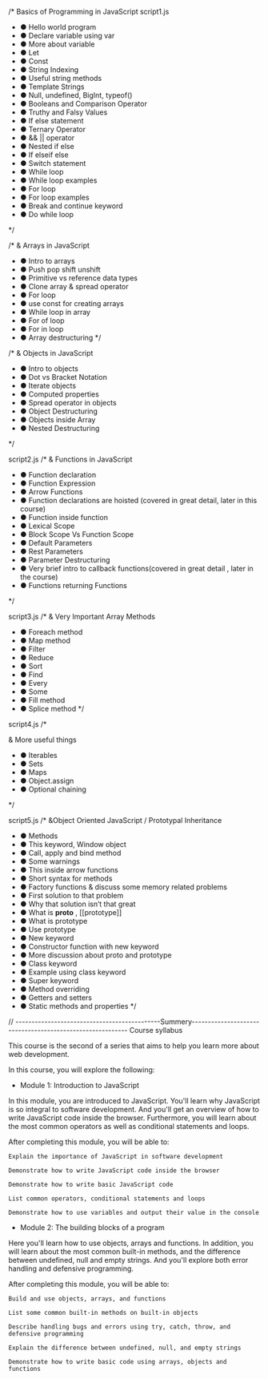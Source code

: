 /* 
Basics of Programming in JavaScript
script1.js

* ●	Hello world program
* ●	Declare variable using var
* ●	More about variable
* ●	Let
* ●	Const
* ●	String Indexing
* ●	Useful string methods
* ●	Template Strings
* ●	Null, undefined, BigInt, typeof()
* ●	Booleans and Comparison Operator
* ●	Truthy and Falsy Values
* ●	If else statement
* ●	Ternary Operator
* ●	&& || operator
* ●	Nested if else
* ●	If elseif else
* ●	Switch statement
* ●	While loop 
* ●	While loop examples
* ●	For loop
* ●	For loop examples
* ●	Break and continue keyword
* ●	Do while loop

*/

/* 
& Arrays in JavaScript
* ●	Intro to arrays
* ●	Push pop shift unshift
* ●	Primitive vs reference data types
* ●	Clone array & spread operator
* ●	For loop
* ●	use const for creating arrays
* ●	While loop in array
* ●	For of loop
* ●	For in loop
* ●	Array destructuring 
*/

/* 
& Objects in JavaScript

* ●	Intro to objects
* ●	Dot vs Bracket Notation
* ●	Iterate objects
* ●	Computed properties
* ●	Spread operator in objects
* ●	Object Destructuring
* ●	Objects inside Array
* ●	Nested Destructuring

*/

script2.js
/* 
& Functions in JavaScript

* ●	Function declaration
* ●	Function Expression
* ●	Arrow Functions
* ●	Function declarations are hoisted (covered in great detail, later in this course)
* ●	Function inside function
* ●	Lexical Scope
* ●	Block Scope Vs Function Scope
* ●	Default Parameters
* ●	Rest Parameters
* ●	Parameter Destructuring
* ●	Very brief intro to callback functions(covered in great detail , later in the course)
* ●	Functions returning Functions  

*/

script3.js
/* 
& Very Important Array Methods

* ●	Foreach method
* ●	Map method
* ●	Filter
* ●	Reduce
* ●	Sort
* ●	Find
* ●	Every
* ●	Some
* ●	Fill method
* ●	Splice method
 */


script4.js
/* 

& More useful things 

* ●	Iterables
* ●	Sets
* ●	Maps
* ●	Object.assign
* ●	Optional chaining

*/

script5.js
/* 
&Object Oriented JavaScript / Prototypal Inheritance

* ●	Methods
* ●	This keyword, Window object
* ●	Call, apply and bind method
* ●	Some warnings
* ●	This inside arrow functions
* ●	Short syntax for methods
* ●	Factory functions & discuss some memory related problems
* ●	First solution to that problem
* ●	Why that solution isn’t that great
* ●	What is __proto__ , [[prototype]]
* ●	What is prototype
* ●	Use prototype
* ●	New keyword
* ●	Constructor function with new keyword
* ●	More discussion about proto and prototype
* ●	Class keyword
* ●	Example using class keyword
* ●	Super keyword
* ●	Method overriding
* ●	Getters and setters
* ●	Static methods and properties
*/



// ---------------------------------------------Summery----------------------------------------------------------
Course syllabus

This course is the second of a series that aims to help you learn more about web development. 

In this course, you will explore the following:

- Module 1: Introduction to JavaScript

In this module, you are introduced to JavaScript. You'll learn why JavaScript is so integral to software development. And you'll get an overview of how to write JavaScript code inside the browser. Furthermore, you will learn about the most common operators as well as conditional statements and loops.

After completing this module, you will be able to:

    Explain the importance of JavaScript in software development

    Demonstrate how to write JavaScript code inside the browser

    Demonstrate how to write basic JavaScript code

    List common operators, conditional statements and loops

    Demonstrate how to use variables and output their value in the console


- Module 2: The building blocks of a program

Here you'll learn how to use objects, arrays and functions. In addition, you will learn about the most common built-in methods, and the difference between undefined, null and empty strings. And you'll explore both error handling and defensive programming.

After completing this module, you will be able to:

    Build and use objects, arrays, and functions

    List some common built-in methods on built-in objects

    Describe handling bugs and errors using try, catch, throw, and defensive programming

    Explain the difference between undefined, null, and empty strings  

    Demonstrate how to write basic code using arrays, objects and functions   